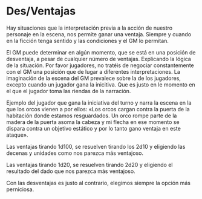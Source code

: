
Des/Ventajas
============

Hay situaciones que la interpretación previa a la acción de nuestro personaje en la escena, nos permite ganar una ventaja. Siempre y cuando en la ficción tenga sentido y las condiciones y el GM lo permitan.

El GM puede determinar en algún momento, que se está en una posición de desventaja, a pesar de cualquier número de ventajas. Explicando la lógica de la situación. Por favor jugadores, no tratéis de negociar constantemente con el GM una posición que de lugar a diferentes interpretaciones. La imaginación de la escena del GM prevalece sobre la de los jugadores, excepto cuando un jugador gana la inicitiva. Que es justo en le momento en el que el jugador toma las riendas de la narración.

Ejemplo del jugador que gana la iniciativa del turno y narra la escena en la que los orcos vienen a por ellos: «Los orcos cargan contra la puerta de la habitación donde estamos resguardados. Un orco rompe parte de la madera de la puerta asoma la cabeza y mi flecha en ese momento se dispara contra un objetivo estático y por lo tanto gano ventaja en este ataque».

Las ventajas tirando 1d100, se resuelven tirando los 2d10 y eligiendo las decenas y unidades como nos parezca más ventajoso.

Las ventajas tirando 1d20, se resuelven tirando 2d20 y eligiendo el resultado del dado que nos parezca más ventajoso.

Con las desventajas es justo al contrario, elegimos siempre la opción más perniciosa.